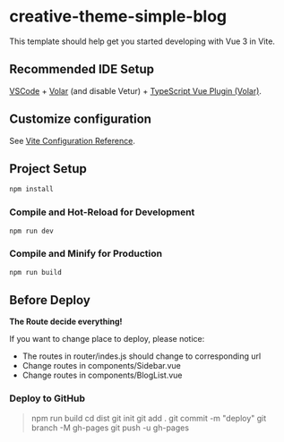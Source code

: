 # creative-theme-simple-blog

This template should help get you started developing with Vue 3 in Vite.

## Recommended IDE Setup

[VSCode](https://code.visualstudio.com/) + [Volar](https://marketplace.visualstudio.com/items?itemName=Vue.volar) (and disable Vetur) + [TypeScript Vue Plugin (Volar)](https://marketplace.visualstudio.com/items?itemName=Vue.vscode-typescript-vue-plugin).

## Customize configuration

See [Vite Configuration Reference](https://vitejs.dev/config/).

## Project Setup

```sh
npm install
```

### Compile and Hot-Reload for Development

```sh
npm run dev
```

### Compile and Minify for Production

```sh
npm run build
```

## Before Deploy

**The Route decide everything!**

If you want to change place to deploy, please notice:

- The routes in router/indes.js should change to corresponding url
- Change routes in components/Sidebar.vue
- Change routes in components/BlogList.vue

### Deploy to GitHub

> npm run build
> cd dist
> git init
> git add .
> git commit -m "deploy"
> git branch -M gh-pages
> git push -u <repo> gh-pages
